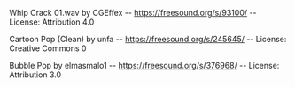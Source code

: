 Whip Crack 01.wav by CGEffex -- https://freesound.org/s/93100/ -- License: Attribution 4.0

Cartoon Pop (Clean) by unfa -- https://freesound.org/s/245645/ -- License: Creative Commons 0

Bubble Pop by elmasmalo1 -- https://freesound.org/s/376968/ -- License: Attribution 3.0